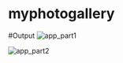 # myphotogallery

#Output
![app_part1](https://github.com/Israttulin24/flutter_assignment_2/assets/135654667/a915ce04-7e5b-468c-8eb4-e9bfa7ea4cb0)

![app_part2](https://github.com/Israttulin24/flutter_assignment_2/assets/135654667/32fe1476-abcf-403d-b1c2-e1d05c277c73)
